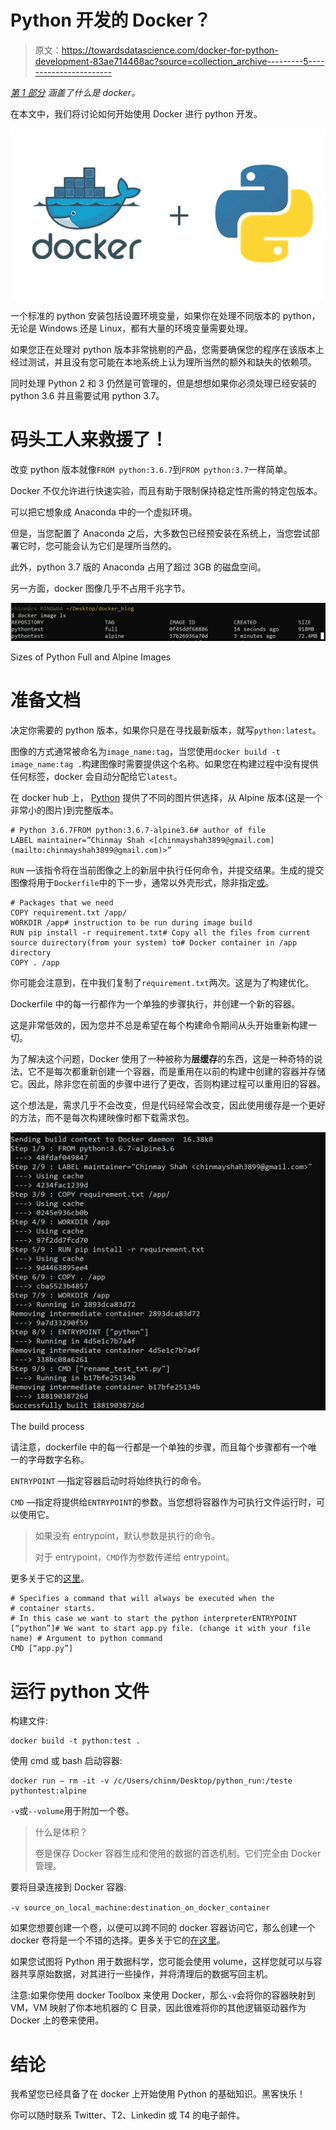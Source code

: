 # Python 开发的 Docker？

> 原文：<https://towardsdatascience.com/docker-for-python-development-83ae714468ac?source=collection_archive---------5----------------------->

[*第 1 部分*](/why-you-should-care-about-docker-9622725a5cb8) *涵盖了什么是 docker。*

在本文中，我们将讨论如何开始使用 Docker 进行 python 开发。

![](img/584293074de41a2b5f650fe6cb8d8e7e.png)

一个标准的 python 安装包括设置环境变量，如果你在处理不同版本的 python，无论是 Windows 还是 Linux，都有大量的环境变量需要处理。

如果您正在处理对 python 版本非常挑剔的产品，您需要确保您的程序在该版本上经过测试，并且没有您可能在本地系统上认为理所当然的额外和缺失的依赖项。

同时处理 Python 2 和 3 仍然是可管理的，但是想想如果你必须处理已经安装的 python 3.6 并且需要试用 python 3.7。

# 码头工人来救援了！

改变 python 版本就像`FROM python:3.6.7`到`FROM python:3.7`一样简单。

Docker 不仅允许进行快速实验，而且有助于限制保持稳定性所需的特定包版本。

可以把它想象成 Anaconda 中的一个虚拟环境。

但是，当您配置了 Anaconda 之后，大多数包已经预安装在系统上，当您尝试部署它时，您可能会认为它们是理所当然的。

此外，python 3.7 版的 Anaconda 占用了超过 3GB 的磁盘空间。

另一方面，docker 图像几乎不占用千兆字节。

![](img/5ee89073a281ecd9349a0f74534626a5.png)

Sizes of Python Full and Alpine Images

# 准备文档

决定你需要的 python 版本，如果你只是在寻找最新版本，就写`python:latest`。

图像的方式通常被命名为`image_name:tag`，当您使用`docker build -t image_name:tag .`构建图像时需要提供这个名称。如果您在构建过程中没有提供任何标签，docker 会自动分配给它`latest`。

在 docker hub 上， [Python](https://hub.docker.com/_/python/) 提供了不同的图片供选择，从 Alpine 版本(这是一个非常小的图片)到完整版本。

```
# Python 3.6.7FROM python:3.6.7-alpine3.6# author of file
LABEL maintainer=”Chinmay Shah <[chinmayshah3899@gmail.com](mailto:chinmayshah3899@gmail.com)>”
```

`RUN` —该指令将在当前图像之上的新层中执行任何命令，并提交结果。生成的提交图像将用于`Dockerfile`中的下一步，通常以外壳形式，除非指定[或](https://docs.docker.com/engine/reference/builder/#run)。

```
# Packages that we need 
COPY requirement.txt /app/
WORKDIR /app# instruction to be run during image build
RUN pip install -r requirement.txt# Copy all the files from current source duirectory(from your system) to# Docker container in /app directory 
COPY . /app
```

你可能会注意到，在中我们复制了`requirement.txt`两次。这是为了构建优化。

Dockerfile 中的每一行都作为一个单独的步骤执行，并创建一个新的容器。

这是非常低效的，因为您并不总是希望在每个构建命令期间从头开始重新构建一切。

为了解决这个问题，Docker 使用了一种被称为**层缓存**的东西，这是一种奇特的说法，它不是每次都重新创建一个容器，而是重用在以前的构建中创建的容器并存储它。因此，除非您在前面的步骤中进行了更改，否则构建过程可以重用旧的容器。

这个想法是，需求几乎不会改变，但是代码经常会改变，因此使用缓存是一个更好的方法，而不是每次构建映像时都下载需求包。

![](img/da6449e996cd9284d1160f26b70d28b1.png)

The build process

请注意，dockerfile 中的每一行都是一个单独的步骤，而且每个步骤都有一个唯一的字母数字名称。

`ENTRYPOINT` —指定容器启动时将始终执行的命令。

`CMD` —指定将提供给`ENTRYPOINT`的参数。当您想将容器作为可执行文件运行时，可以使用它。

> 如果没有 entrypoint，默认参数是执行的命令。
> 
> 对于 entrypoint，`CMD`作为参数传递给 entrypoint。

更多关于它的[这里](https://aboullaite.me/dockerfile-run-vs-cmd-vs-entrypoint/)。

```
# Specifies a command that will always be executed when the  
# container starts.
# In this case we want to start the python interpreterENTRYPOINT [“python”]# We want to start app.py file. (change it with your file name) # Argument to python command
CMD [“app.py”]
```

# 运行 python 文件

构建文件:

```
docker build -t python:test .
```

使用 cmd 或 bash 启动容器:

```
docker run — rm -it -v /c/Users/chinm/Desktop/python_run:/teste pythontest:alpine
```

`-v`或`--volume`用于附加一个卷。

> 什么是体积？
> 
> 卷是保存 Docker 容器生成和使用的数据的首选机制。它们完全由 Docker 管理。

要将目录连接到 Docker 容器:

`-v source_on_local_machine:destination_on_docker_container`

如果您想要创建一个卷，以便可以跨不同的 docker 容器访问它，那么创建一个 docker 卷将是一个不错的选择。更多关于它的[在这里](https://docs.docker.com/storage/volumes/)。

如果您试图将 Python 用于数据科学，您可能会使用 volume，这样您就可以与容器共享原始数据，对其进行一些操作，并将清理后的数据写回主机。

注意:如果你使用 docker Toolbox 来使用 Docker，那么`-v`会将你的容器映射到 VM，VM 映射了你本地机器的 C 目录，因此很难将你的其他逻辑驱动器作为 Docker 上的卷来使用。

# 结论

我希望您已经具备了在 docker 上开始使用 Python 的基础知识。黑客快乐！

你可以随时联系 Twitter、T2、Linkedin 或 T4 的电子邮件。